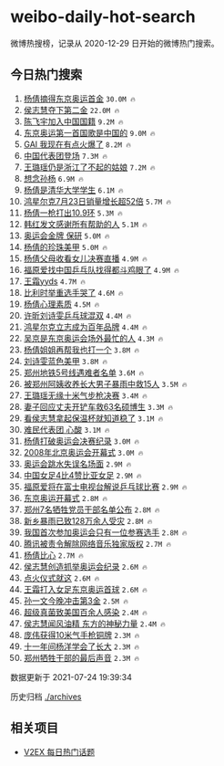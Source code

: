 # weibo-daily-hot-search

微博热搜榜，记录从 2020-12-29 日开始的微博热门搜索。

## 今日热门搜索

<!-- BEGIN -->

1. [杨倩摘得东京奥运首金](https://s.weibo.com/weibo?q=%23%E6%9D%A8%E5%80%A9%E6%91%98%E5%BE%97%E4%B8%9C%E4%BA%AC%E5%A5%A5%E8%BF%90%E9%A6%96%E9%87%91%23&Refer=top) `30.0M 🔥`
1. [侯志慧夺下第二金](https://s.weibo.com/weibo?q=%23%E4%BE%AF%E5%BF%97%E6%85%A7%E5%A4%BA%E4%B8%8B%E7%AC%AC%E4%BA%8C%E9%87%91%23&Refer=top) `22.0M 🔥`
1. [陈飞宇加入中国国籍](https://s.weibo.com/weibo?q=%23%E9%99%88%E9%A3%9E%E5%AE%87%E5%8A%A0%E5%85%A5%E4%B8%AD%E5%9B%BD%E5%9B%BD%E7%B1%8D%23&Refer=top) `9.2M 🔥`
1. [东京奥运第一首国歌是中国的](https://s.weibo.com/weibo?q=%23%E4%B8%9C%E4%BA%AC%E5%A5%A5%E8%BF%90%E7%AC%AC%E4%B8%80%E9%A6%96%E5%9B%BD%E6%AD%8C%E6%98%AF%E4%B8%AD%E5%9B%BD%E7%9A%84%23&Refer=top) `9.0M 🔥`
1. [GAI 我现在有点火爆了](https://s.weibo.com/weibo?q=GAI%20%E6%88%91%E7%8E%B0%E5%9C%A8%E6%9C%89%E7%82%B9%E7%81%AB%E7%88%86%E4%BA%86&Refer=top) `8.2M 🔥`
1. [中国代表团登场](https://s.weibo.com/weibo?q=%23%E4%B8%AD%E5%9B%BD%E4%BB%A3%E8%A1%A8%E5%9B%A2%E7%99%BB%E5%9C%BA%23&Refer=top) `7.3M 🔥`
1. [王璐瑶仍是浙江了不起的姑娘](https://s.weibo.com/weibo?q=%23%E7%8E%8B%E7%92%90%E7%91%B6%E4%BB%8D%E6%98%AF%E6%B5%99%E6%B1%9F%E4%BA%86%E4%B8%8D%E8%B5%B7%E7%9A%84%E5%A7%91%E5%A8%98%23&Refer=top) `7.2M 🔥`
1. [想念孙杨](https://s.weibo.com/weibo?q=%23%E6%83%B3%E5%BF%B5%E5%AD%99%E6%9D%A8%23&Refer=top) `6.9M 🔥`
1. [杨倩是清华大学学生](https://s.weibo.com/weibo?q=%23%E6%9D%A8%E5%80%A9%E6%98%AF%E6%B8%85%E5%8D%8E%E5%A4%A7%E5%AD%A6%E5%AD%A6%E7%94%9F%23&Refer=top) `6.1M 🔥`
1. [鸿星尔克7月23日销量增长超52倍](https://s.weibo.com/weibo?q=%23%E9%B8%BF%E6%98%9F%E5%B0%94%E5%85%8B7%E6%9C%8823%E6%97%A5%E9%94%80%E9%87%8F%E5%A2%9E%E9%95%BF%E8%B6%8552%E5%80%8D%23&Refer=top) `5.7M 🔥`
1. [杨倩一枪打出10.9环](https://s.weibo.com/weibo?q=%23%E6%9D%A8%E5%80%A9%E4%B8%80%E6%9E%AA%E6%89%93%E5%87%BA10.9%E7%8E%AF%23&Refer=top) `5.3M 🔥`
1. [韩红发文感谢所有帮助的人](https://s.weibo.com/weibo?q=%23%E9%9F%A9%E7%BA%A2%E5%8F%91%E6%96%87%E6%84%9F%E8%B0%A2%E6%89%80%E6%9C%89%E5%B8%AE%E5%8A%A9%E7%9A%84%E4%BA%BA%23&Refer=top) `5.1M 🔥`
1. [奥运会金牌 保研](https://s.weibo.com/weibo?q=%E5%A5%A5%E8%BF%90%E4%BC%9A%E9%87%91%E7%89%8C%20%E4%BF%9D%E7%A0%94&Refer=top) `5.0M 🔥`
1. [杨倩的珍珠美甲](https://s.weibo.com/weibo?q=%23%E6%9D%A8%E5%80%A9%E7%9A%84%E7%8F%8D%E7%8F%A0%E7%BE%8E%E7%94%B2%23&Refer=top) `5.0M 🔥`
1. [杨倩父母收看女儿决赛直播](https://s.weibo.com/weibo?q=%23%E6%9D%A8%E5%80%A9%E7%88%B6%E6%AF%8D%E6%94%B6%E7%9C%8B%E5%A5%B3%E5%84%BF%E5%86%B3%E8%B5%9B%E7%9B%B4%E6%92%AD%23&Refer=top) `4.9M 🔥`
1. [福原爱找中国乒乓队找得都斗鸡眼了](https://s.weibo.com/weibo?q=%23%E7%A6%8F%E5%8E%9F%E7%88%B1%E6%89%BE%E4%B8%AD%E5%9B%BD%E4%B9%92%E4%B9%93%E9%98%9F%E6%89%BE%E5%BE%97%E9%83%BD%E6%96%97%E9%B8%A1%E7%9C%BC%E4%BA%86%23&Refer=top) `4.9M 🔥`
1. [王霜yyds](https://s.weibo.com/weibo?q=%23%E7%8E%8B%E9%9C%9Cyyds%23&Refer=top) `4.7M 🔥`
1. [比利时举重选手哭了](https://s.weibo.com/weibo?q=%23%E6%AF%94%E5%88%A9%E6%97%B6%E4%B8%BE%E9%87%8D%E9%80%89%E6%89%8B%E5%93%AD%E4%BA%86%23&Refer=top) `4.6M 🔥`
1. [杨倩心理素质](https://s.weibo.com/weibo?q=%23%E6%9D%A8%E5%80%A9%E5%BF%83%E7%90%86%E7%B4%A0%E8%B4%A8%23&Refer=top) `4.5M 🔥`
1. [许昕刘诗雯乒乓球混双](https://s.weibo.com/weibo?q=%23%E8%AE%B8%E6%98%95%E5%88%98%E8%AF%97%E9%9B%AF%E4%B9%92%E4%B9%93%E7%90%83%E6%B7%B7%E5%8F%8C%23&Refer=top) `4.4M 🔥`
1. [鸿星尔克立志成为百年品牌](https://s.weibo.com/weibo?q=%23%E9%B8%BF%E6%98%9F%E5%B0%94%E5%85%8B%E7%AB%8B%E5%BF%97%E6%88%90%E4%B8%BA%E7%99%BE%E5%B9%B4%E5%93%81%E7%89%8C%23&Refer=top) `4.4M 🔥`
1. [吴京是东京奥运会场外最忙的人](https://s.weibo.com/weibo?q=%23%E5%90%B4%E4%BA%AC%E6%98%AF%E4%B8%9C%E4%BA%AC%E5%A5%A5%E8%BF%90%E4%BC%9A%E5%9C%BA%E5%A4%96%E6%9C%80%E5%BF%99%E7%9A%84%E4%BA%BA%23&Refer=top) `4.3M 🔥`
1. [杨倩姐姐再帮我也打一个](https://s.weibo.com/weibo?q=%23%E6%9D%A8%E5%80%A9%E5%A7%90%E5%A7%90%E5%86%8D%E5%B8%AE%E6%88%91%E4%B9%9F%E6%89%93%E4%B8%80%E4%B8%AA%23&Refer=top) `3.8M 🔥`
1. [刘诗雯蓝色美甲](https://s.weibo.com/weibo?q=%23%E5%88%98%E8%AF%97%E9%9B%AF%E8%93%9D%E8%89%B2%E7%BE%8E%E7%94%B2%23&Refer=top) `3.8M 🔥`
1. [郑州地铁5号线遇难者名单](https://s.weibo.com/weibo?q=%23%E9%83%91%E5%B7%9E%E5%9C%B0%E9%93%815%E5%8F%B7%E7%BA%BF%E9%81%87%E9%9A%BE%E8%80%85%E5%90%8D%E5%8D%95%23&Refer=top) `3.6M 🔥`
1. [被郑州阿姨收养长大男子暴雨中救15人](https://s.weibo.com/weibo?q=%23%E8%A2%AB%E9%83%91%E5%B7%9E%E9%98%BF%E5%A7%A8%E6%94%B6%E5%85%BB%E9%95%BF%E5%A4%A7%E7%94%B7%E5%AD%90%E6%9A%B4%E9%9B%A8%E4%B8%AD%E6%95%9115%E4%BA%BA%23&Refer=top) `3.5M 🔥`
1. [王璐瑶无缘十米气步枪决赛](https://s.weibo.com/weibo?q=%23%E7%8E%8B%E7%92%90%E7%91%B6%E6%97%A0%E7%BC%98%E5%8D%81%E7%B1%B3%E6%B0%94%E6%AD%A5%E6%9E%AA%E5%86%B3%E8%B5%9B%23&Refer=top) `3.4M 🔥`
1. [妻子回应丈夫开铲车救63名硕博生](https://s.weibo.com/weibo?q=%23%E5%A6%BB%E5%AD%90%E5%9B%9E%E5%BA%94%E4%B8%88%E5%A4%AB%E5%BC%80%E9%93%B2%E8%BD%A6%E6%95%9163%E5%90%8D%E7%A1%95%E5%8D%9A%E7%94%9F%23&Refer=top) `3.3M 🔥`
1. [看侯志慧拿起保温杯就知道稳了](https://s.weibo.com/weibo?q=%23%E7%9C%8B%E4%BE%AF%E5%BF%97%E6%85%A7%E6%8B%BF%E8%B5%B7%E4%BF%9D%E6%B8%A9%E6%9D%AF%E5%B0%B1%E7%9F%A5%E9%81%93%E7%A8%B3%E4%BA%86%23&Refer=top) `3.1M 🔥`
1. [难民代表团 心酸](https://s.weibo.com/weibo?q=%E9%9A%BE%E6%B0%91%E4%BB%A3%E8%A1%A8%E5%9B%A2%20%E5%BF%83%E9%85%B8&Refer=top) `3.1M 🔥`
1. [杨倩打破奥运会决赛纪录](https://s.weibo.com/weibo?q=%23%E6%9D%A8%E5%80%A9%E6%89%93%E7%A0%B4%E5%A5%A5%E8%BF%90%E4%BC%9A%E5%86%B3%E8%B5%9B%E7%BA%AA%E5%BD%95%23&Refer=top) `3.0M 🔥`
1. [2008年北京奥运会开幕式](https://s.weibo.com/weibo?q=%232008%E5%B9%B4%E5%8C%97%E4%BA%AC%E5%A5%A5%E8%BF%90%E4%BC%9A%E5%BC%80%E5%B9%95%E5%BC%8F%23&Refer=top) `3.0M 🔥`
1. [奥运会跳水失误名场面](https://s.weibo.com/weibo?q=%23%E5%A5%A5%E8%BF%90%E4%BC%9A%E8%B7%B3%E6%B0%B4%E5%A4%B1%E8%AF%AF%E5%90%8D%E5%9C%BA%E9%9D%A2%23&Refer=top) `2.9M 🔥`
1. [中国女足4比4赞比亚女足](https://s.weibo.com/weibo?q=%23%E4%B8%AD%E5%9B%BD%E5%A5%B3%E8%B6%B34%E6%AF%944%E8%B5%9E%E6%AF%94%E4%BA%9A%E5%A5%B3%E8%B6%B3%23&Refer=top) `2.9M 🔥`
1. [福原爱将在富士电视台解说乒乓球比赛](https://s.weibo.com/weibo?q=%E7%A6%8F%E5%8E%9F%E7%88%B1%E5%B0%86%E5%9C%A8%E5%AF%8C%E5%A3%AB%E7%94%B5%E8%A7%86%E5%8F%B0%E8%A7%A3%E8%AF%B4%E4%B9%92%E4%B9%93%E7%90%83%E6%AF%94%E8%B5%9B&Refer=top) `2.9M 🔥`
1. [东京奥运开幕式](https://s.weibo.com/weibo?q=%23%E4%B8%9C%E4%BA%AC%E5%A5%A5%E8%BF%90%E5%BC%80%E5%B9%95%E5%BC%8F%23&Refer=top) `2.8M 🔥`
1. [郑州7名牺牲党员干部名单公布](https://s.weibo.com/weibo?q=%23%E9%83%91%E5%B7%9E7%E5%90%8D%E7%89%BA%E7%89%B2%E5%85%9A%E5%91%98%E5%B9%B2%E9%83%A8%E5%90%8D%E5%8D%95%E5%85%AC%E5%B8%83%23&Refer=top) `2.8M 🔥`
1. [新乡暴雨已致128万余人受灾](https://s.weibo.com/weibo?q=%23%E6%96%B0%E4%B9%A1%E6%9A%B4%E9%9B%A8%E5%B7%B2%E8%87%B4128%E4%B8%87%E4%BD%99%E4%BA%BA%E5%8F%97%E7%81%BE%23&Refer=top) `2.8M 🔥`
1. [我国首次参加奥运会只有一位参赛选手](https://s.weibo.com/weibo?q=%23%E6%88%91%E5%9B%BD%E9%A6%96%E6%AC%A1%E5%8F%82%E5%8A%A0%E5%A5%A5%E8%BF%90%E4%BC%9A%E5%8F%AA%E6%9C%89%E4%B8%80%E4%BD%8D%E5%8F%82%E8%B5%9B%E9%80%89%E6%89%8B%23&Refer=top) `2.8M 🔥`
1. [腾讯被责令解除网络音乐独家版权](https://s.weibo.com/weibo?q=%23%E8%85%BE%E8%AE%AF%E8%A2%AB%E8%B4%A3%E4%BB%A4%E8%A7%A3%E9%99%A4%E7%BD%91%E7%BB%9C%E9%9F%B3%E4%B9%90%E7%8B%AC%E5%AE%B6%E7%89%88%E6%9D%83%23&Refer=top) `2.7M 🔥`
1. [杨倩比心](https://s.weibo.com/weibo?q=%23%E6%9D%A8%E5%80%A9%E6%AF%94%E5%BF%83%23&Refer=top) `2.7M 🔥`
1. [侯志慧创造抓举奥运会纪录](https://s.weibo.com/weibo?q=%23%E4%BE%AF%E5%BF%97%E6%85%A7%E5%88%9B%E9%80%A0%E6%8A%93%E4%B8%BE%E5%A5%A5%E8%BF%90%E4%BC%9A%E7%BA%AA%E5%BD%95%23&Refer=top) `2.6M 🔥`
1. [点火仪式就这](https://s.weibo.com/weibo?q=%23%E7%82%B9%E7%81%AB%E4%BB%AA%E5%BC%8F%E5%B0%B1%E8%BF%99%23&Refer=top) `2.6M 🔥`
1. [王霜打入女足东京奥运首球](https://s.weibo.com/weibo?q=%23%E7%8E%8B%E9%9C%9C%E6%89%93%E5%85%A5%E5%A5%B3%E8%B6%B3%E4%B8%9C%E4%BA%AC%E5%A5%A5%E8%BF%90%E9%A6%96%E7%90%83%23&Refer=top) `2.6M 🔥`
1. [孙一文今晚冲击第3金](https://s.weibo.com/weibo?q=%23%E5%AD%99%E4%B8%80%E6%96%87%E4%BB%8A%E6%99%9A%E5%86%B2%E5%87%BB%E7%AC%AC3%E9%87%91%23&Refer=top) `2.5M 🔥`
1. [超级真菌致美国百余人感染](https://s.weibo.com/weibo?q=%23%E8%B6%85%E7%BA%A7%E7%9C%9F%E8%8F%8C%E8%87%B4%E7%BE%8E%E5%9B%BD%E7%99%BE%E4%BD%99%E4%BA%BA%E6%84%9F%E6%9F%93%23&Refer=top) `2.4M 🔥`
1. [侯志慧闻风油精 东方的神秘力量](https://s.weibo.com/weibo?q=%E4%BE%AF%E5%BF%97%E6%85%A7%E9%97%BB%E9%A3%8E%E6%B2%B9%E7%B2%BE%20%E4%B8%9C%E6%96%B9%E7%9A%84%E7%A5%9E%E7%A7%98%E5%8A%9B%E9%87%8F&Refer=top) `2.4M 🔥`
1. [庞伟获得10米气手枪铜牌](https://s.weibo.com/weibo?q=%23%E5%BA%9E%E4%BC%9F%E8%8E%B7%E5%BE%9710%E7%B1%B3%E6%B0%94%E6%89%8B%E6%9E%AA%E9%93%9C%E7%89%8C%23&Refer=top) `2.3M 🔥`
1. [十一年间杨洋学会了长大](https://s.weibo.com/weibo?q=%23%E5%8D%81%E4%B8%80%E5%B9%B4%E9%97%B4%E6%9D%A8%E6%B4%8B%E5%AD%A6%E4%BC%9A%E4%BA%86%E9%95%BF%E5%A4%A7%23&Refer=top) `2.3M 🔥`
1. [郑州牺牲干部的最后声音](https://s.weibo.com/weibo?q=%23%E9%83%91%E5%B7%9E%E7%89%BA%E7%89%B2%E5%B9%B2%E9%83%A8%E7%9A%84%E6%9C%80%E5%90%8E%E5%A3%B0%E9%9F%B3%23&Refer=top) `2.3M 🔥`

数据更新于 2021-07-24 19:39:34

<!-- END -->

历史归档 [./archives](./archives)

## 相关项目

- [V2EX 每日热门话题](https://github.com/boojack/v2ex-daily-hot-topic)

